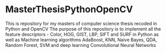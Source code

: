# MasterThesisPythonOpenCV
This is repository for my masters of computer science thesis recoded in Python and OpenCV
The purpose of this repository is to implement all the feature descriptors - Color, HOG, GIST, LBP, SIFT and SURF in Python as well as Machine learning algorithms AdaBoost, KNN, Naive Bayes, QDA, Random Forest, SVM and deep learning Convolutional Neural Networks
